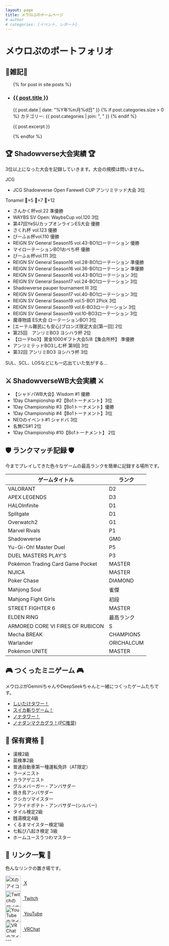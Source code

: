 ```yaml
---
layout: page
title: メウロぷのホームページ
# author
# categories: [イベント, レポート]
---
```


# メウロぷのポートフォリオ

## 📜雑記📜

<ul class="post-list"> {% for post in site.posts %}
    <li>
      <h3>
        <a class="post-link" href="{{ post.url | relative_url }}">
          {{ post.title }}
        </a>
      </h3>
      <span class="post-meta">{{ post.date | date: "%Y年%m月%d日" }}</span>
      {% if post.categories.size > 0 %}
        <span class="post-categories">
          カテゴリー: {{ post.categories | join: ", " }}
        </span>
      {% endif %}
      <p>{{ post.excerpt }}</p>
    </li>
  {% endfor %}
</ul>

## 🏆 Shadowverse大会実績 🏆

3位以上になった大会を記録していきます。大会の規模は問いません。

JCG
* JCG Shadowverse Open Farewell CUP アンリミテッド大会 3位

Tonamel 🥇×5 🥈×7 🥉×12
* さんかく杯vol.22 準優勝
* WAYBS SV Open: WaybsCup vol.120 3位
* 第47回YeSUカップオンラインES大会 優勝
* さくれ杯 vol.123 優勝
* ぴーふぉ杯vol.110 優勝
* REIGN SV General Season15 vol.43-BO1ローテーション 優勝
* マイローテーションBO1おぺち杯 優勝
* ぴーふぉ杯vol.111 3位
* REIGN SV General Season16 vol.28-BO1ローテーション 準優勝
* REIGN SV General Season16 vol.36-BO1ローテーション 準優勝
* REIGN SV General Season16 vol.43-BO1ローテーション 3位
* REIGN SV General Season17 vol.24-BO1ローテーション 3位
* Shadowverse pauper tournament Ⅲ 3位
* REIGN SV General Season17 vol.40-BO1ローテーション 3位
* REIGN SV General Season19 vol.5-BO1 2Pick 3位
* REIGN SV General Season19 vol.6-BO3ローテーション 3位
* REIGN SV General Season19 vol.10-BO3ローテーション 3位
* 魔導物語 ES大会 ローテーションBO1 3位
* [エーテル難民にも安心]ブロンズ限定大会[第一回] 2位
* 第25回　アンリミBO3 ヨシハラ杯 2位
* 【ローテbo3】賞金1000ギフト大会5/8【集会所杯】 準優勝
* アンリミテッドBO3しむ杯 第9回 3位
* 第32回 アンリミBO3 ヨシハラ杯 3位

SUL、SCL、LOSなどにも一応出ていた気がする…

## ⚔ ShadowverseWB大会実績 ⚔
* 【シャドバWB大会】Wisdom #1 優勝
* 1Day Championship #2【Bo1トーナメント】3位
* 1Day Championship #3【Bo1トーナメント】優勝
* 1Day Championship #4【Bo1トーナメント】3位
* NEOのイベント#1 シャドバ 3位
* 名無CS#1 2位
* 1Day Championship #10【Bo1トーナメント】 2位

## 🛡️ ランクマッチ記録 🛡️

今までプレイしてきた色々なゲームの最高ランクを簡単に記録する場所です。

| ゲームタイトル     |   ランク    |
|----------------|------------|
| VALORANT       | D2 |
| APEX LEGENDS   |  D3     |
| HALOInfinite   |  D1 |
| Splitgate    |  D1 |
| Overwatch2    |  G1 |
| Marvel Rivals    |  P1 |
| Shadowverse    |  GM0 |
| Yu-Gi-Oh! Master Duel    | P5 |
| DUEL MASTERS PLAY'S    | P3 |
| Pokémon Trading Card Game Pocket    | MASTER |
| NIJICA    | MASTER |
| Poker Chase    |  DIAMOND |
| Mahjong Soul    |  雀傑 |
| Mahjong Fight Girls    |  初段 |
| STREET FIGHTER 6    |  MASTER |
| ELDEN RING    | 最高ランク |
| ARMORED CORE VI FIRES OF RUBICON    | S |
| Mecha BREAK    |  CHAMPION5 |
| Warlander    |  ORICHALCUM |
| Pokémon UNITE    | MASTER |

## 🎮 つくったミニゲーム 🎮

メウロぷがGeminiちゃんやDeepSeekちゃんと一緒につくったゲームたちです。
* [しいたけタワー！](https://meurop.github.io/pen-export-vEOOeNa/dist/)
* [スイカ斬りゲーム！](https://meurop.github.io/pen-export-qEddxrx/dist/)
* [ノナタワー！](https://meurop.github.io/pen-export-ZYQvMoO/dist/)
* [ノナダンマクカグラ！(PC推奨)](https://meurop.github.io/nonadanmakukagura/dist/)

## 📛 保有資格 📛
* 漢検2級
* 英検準2級
* 普通自動車第一種運転免許（AT限定）
* ラーメニスト
* カラアゲニスト
* グルメバーガー・アンバサダー
* 焼き鳥アンバサダー
* クシカツマイスター
* フライドポテト・アンバサダー(シルバー)
* タイル検定2級
* 銭湯検定4級
* くるまマイスター検定1級
* 七転び八起き検定 3級
* ホームユースうつわマスター

## 🔗 リンク一覧 🔗

色んなリンクの置き場です。

<div class="social-links-container">
  <a href="https://x.com/MeuropGG" class="social-link" target="_blank" rel="noopener noreferrer" aria-label="X のプロフィールへ">
    <img src="https://pbs.twimg.com/profile_images/1652941656650559488/426V_CyM_400x400.jpg" alt="Xのアイコン" style="width:48px; height:48px; vertical-align:middle; margin-right:6px;">
    <span class="social-text">X</span>
  </a>
  <br>

  <a href="https://twitch.tv/meurop" class="social-link" target="_blank" rel="noopener noreferrer" aria-label="Twitch のチャンネルへ">
    <img src="https://static-cdn.jtvnw.net/jtv_user_pictures/f2a96e20-c68d-4ae5-b2f1-06f5d3e48e38-profile_image-300x300.png" alt="Twitchのアイコン" style="width:48px; height:48px; vertical-align:middle; margin-right:6px;">
    <span class="social-text">Twitch</span>
  </a>
  <br>

  <a href="https://youtube.com/@meurop" class="social-link" target="_blank" rel="noopener noreferrer" aria-label="YouTube のチャンネルへ">
    <img src="https://yt3.googleusercontent.com/ytc/AIdro_lRztgQ1DASjKdf4yOb9aHj6JYfRIqI3A133L_mkt_qqg=s160-c-k-c0x00ffffff-no-rj" alt="YouTubeのアイコン" style="width:48px; height:48px; vertical-align:middle; margin-right:6px;">
    <span class="social-text">YouTube</span>
  </a>
  <br>

  <a href="https://vrchat.com/home/user/usr_a24e8f74-6037-4cd3-bae6-e58df9dbdd6c" class="social-link" target="_blank" rel="noopener noreferrer" aria-label="VRChat のプロフィールへ">
    <img src="https://pbs.twimg.com/media/GsGVuBuaUAEltl-?format=jpg&name=large" alt="VRChatのアイコン" style="width:48px; height:48px; vertical-align:middle; margin-right:6px;">
    <span class="social-text">VRChat</span>
  </a>
  <br>
  </div>
---







